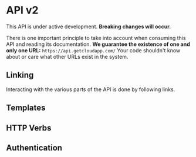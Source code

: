 # API v2

This API is under active development. **Breaking changes will occur.**

There is one important principle to take into account when consuming this API
and reading its documentation. **We guarantee the existence of one and only one
URL:** `https://api.getcloudapp.com/` Your code shouldn't know about or care
what other URLs exist in the system.

## Linking

Interacting with the various parts of the API is done by following links.

## Templates
## HTTP Verbs
## Authentication